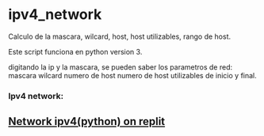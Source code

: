 # ipv4_network
Calculo de la mascara, wilcard, host, host utilizables, rango de host.

Este script funciona en python version 3.

digitando la ip y la mascara, se pueden saber los parametros de red:
mascara
wilcard
numero de host
numero de host utilizables de inicio y final.


### Ipv4 network:

## [Network ipv4(python) on replit](https://replit.com/@dariohimo/ipv4network?v=1)


